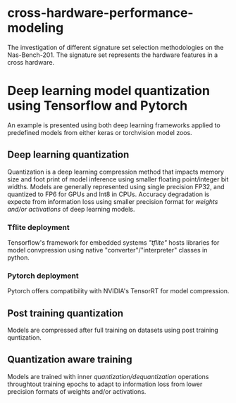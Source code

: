 # cross-hardware-performance-modeling
The investigation of different signature set selection methodologies on the Nas-Bench-201. The signature set represents the hardware features in a cross hardware.

# Deep learning model quantization using Tensorflow and Pytorch
An example is presented using both deep learning frameworks applied to predefined models from either keras or torchvision model zoos.
## Deep learning quantization
Quantization is a deep learning compression method that impacts memory size and foot print of model inference using smaller floating point/integer bit widths. Models are generally represented using single precision FP32, and quantized to FP6 for GPUs and Int8 in CPUs. Accuracy degradation is expecte from information loss using smaller precision format for *weights and/or activations* of deep learning models.
### Tflite deployment
Tensorflow's framework for embedded systems *"tflite"* hosts libraries for model convpression using native "converter"/"interpreter" classes in python.
### Pytorch deployment
Pytorch offers compatibility with NVIDIA's TensorRT for model compression.
## Post training quantization
Models are compressed after full training on datasets using post training quntization. 
## Quantization aware training
Models are trained with inner _quantization/dequantization_ operations throughtout training epochs to adapt to information loss from lower precision formats of weights and/or activations.



